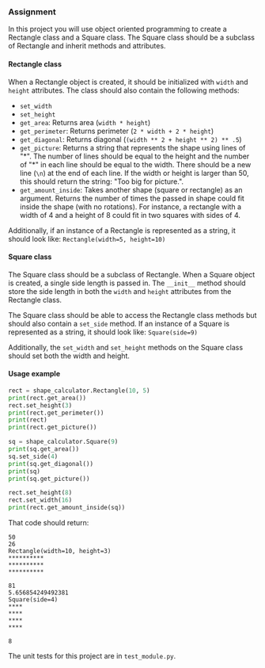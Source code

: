 ### Assignment

In this project you will use object oriented programming to create a Rectangle class and a Square class. The Square class should be a subclass of Rectangle and inherit methods and attributes.

#### Rectangle class
When a Rectangle object is created, it should be initialized with `width` and `height` attributes. The class should also contain the following methods:
* `set_width`
* `set_height`
* `get_area`: Returns area (`width * height`)
* `get_perimeter`: Returns perimeter (`2 * width + 2 * height`)
* `get_diagonal`: Returns diagonal (`(width ** 2 + height ** 2) ** .5`)
* `get_picture`: Returns a string that represents the shape using lines of "\*". The number of lines should be equal to the height and the number of "\*" in each line should be equal to the width. There should be a new line (`\n`) at the end of each line. If the width or height is larger than 50, this should return the string: "Too big for picture.".
* `get_amount_inside`: Takes another shape (square or rectangle) as an argument. Returns the number of times the passed in shape could fit inside the shape (with no rotations). For instance, a rectangle with a width of 4 and a height of 8 could fit in two squares with sides of 4.

Additionally, if an instance of a Rectangle is represented as a string, it should look like: `Rectangle(width=5, height=10)`

#### Square class
The Square class should be a subclass of Rectangle. When a Square object is created, a single side length is passed in. The `__init__` method should store the side length in both the `width` and `height` attributes from the Rectangle class.

The Square class should be able to access the Rectangle class methods but should also contain a `set_side` method. If an instance of a Square is represented as a string, it should look like: `Square(side=9)`

Additionally, the `set_width` and `set_height` methods on the Square class should set both the width and height.

#### Usage example
```py
rect = shape_calculator.Rectangle(10, 5)
print(rect.get_area())
rect.set_height(3)
print(rect.get_perimeter())
print(rect)
print(rect.get_picture())

sq = shape_calculator.Square(9)
print(sq.get_area())
sq.set_side(4)
print(sq.get_diagonal())
print(sq)
print(sq.get_picture())

rect.set_height(8)
rect.set_width(16)
print(rect.get_amount_inside(sq))
```
That code should return:
```
50
26
Rectangle(width=10, height=3)
**********
**********
**********

81
5.656854249492381
Square(side=4)
****
****
****
****

8
```

The unit tests for this project are in `test_module.py`.

